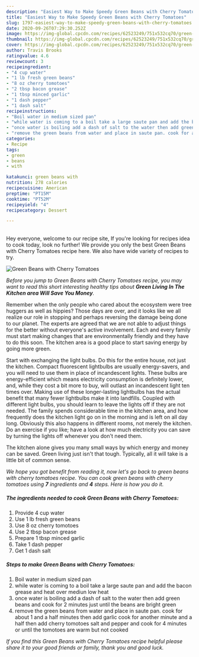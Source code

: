 ```yaml
---
description: "Easiest Way to Make Speedy Green Beans with Cherry Tomatoes"
title: "Easiest Way to Make Speedy Green Beans with Cherry Tomatoes"
slug: 1797-easiest-way-to-make-speedy-green-beans-with-cherry-tomatoes
date: 2020-09-26T07:29:30.252Z
image: https://img-global.cpcdn.com/recipes/62523249/751x532cq70/green-beans-with-cherry-tomatoes-recipe-main-photo.jpg
thumbnail: https://img-global.cpcdn.com/recipes/62523249/751x532cq70/green-beans-with-cherry-tomatoes-recipe-main-photo.jpg
cover: https://img-global.cpcdn.com/recipes/62523249/751x532cq70/green-beans-with-cherry-tomatoes-recipe-main-photo.jpg
author: Travis Brooks
ratingvalue: 4.6
reviewcount: 3
recipeingredient:
- "4 cup water"
- "1 lb fresh green beans"
- "8 oz cherry tomotoes"
- "2 tbsp bacon grease"
- "1 tbsp minced garlic"
- "1 dash pepper"
- "1 dash salt"
recipeinstructions:
- "Boil water in medium sized pan"
- "while water is coming to a boil take a large saute pan and add the bacon grease and heat over mediun low heat"
- "once water is boiling add a dash of salt to the water then add green beans and cook for 2 minutes just until the beans are bright green"
- "remove the green beans from water and place in saute pan. cook for about 1 and a half minutes then add garlic cook for another minute and a half then add cherry tomotoes salt and pepper and cook for 4 minutes or until the tomotoes are warm but not cooked"
categories:
- Recipe
tags:
- green
- beans
- with

katakunci: green beans with 
nutrition: 278 calories
recipecuisine: American
preptime: "PT15M"
cooktime: "PT52M"
recipeyield: "4"
recipecategory: Dessert

---
```

<br>
Hey everyone, welcome to our recipe site, If you're looking for recipes idea to cook today, look no further! We provide you only the best Green Beans with Cherry Tomatoes recipe here. We also have wide variety of recipes to try.
<br>


![Green Beans with Cherry Tomatoes](https://img-global.cpcdn.com/recipes/62523249/751x532cq70/green-beans-with-cherry-tomatoes-recipe-main-photo.jpg)

<i>Before you jump to Green Beans with Cherry Tomatoes recipe, you may want to read this short interesting healthy tips about 
<strong>Green Living In The Kitchen area Will Save You Money</strong>.</i>
</br>

Remember when the only people who cared about the ecosystem were tree huggers as well as hippies? Those days are over, and it looks like we all realize our role in stopping and perhaps reversing the damage being done to our planet. The experts are agreed that we are not able to adjust things for the better without everyone's active involvement. Each and every family must start making changes that are environmentally friendly and they have to do this soon. The kitchen area is a good place to start saving energy by going more green.

Start with exchanging the light bulbs. Do this for the entire house, not just the kitchen. Compact fluorescent lightbulbs are usually energy-savers, and you will need to use them in place of incandescent lights. These bulbs are energy-efficient which means electricity consumption is definitely lower, and, while they cost a bit more to buy, will outlast an incandescent light ten times over. Making use of these longer-lasting lightbulbs has the actual benefit that many fewer lightbulbs make it into landfills. Coupled with different light bulbs, you should learn to leave the lights off if they are not needed. The family spends considerable time in the kitchen area, and how frequently does the kitchen light go on in the morning and is left on all day long. Obviously this also happens in different rooms, not merely the kitchen. Do an exercise if you like; have a look at how much electricity you can save by turning the lights off whenever you don't need them.

The kitchen alone gives you many small ways by which energy and money can be saved. Green living just isn't that tough. Typically, all it will take is a little bit of common sense.


<i>We hope you got benefit from reading it, now let's go back to green beans with cherry tomatoes recipe. You can cook green beans with cherry tomatoes using <strong>7</strong> ingredients and <strong>4</strong> steps. Here is how you do it.
</i>

##### The ingredients needed to cook Green Beans with Cherry Tomatoes:

1. Provide 4 cup water
1. Use 1 lb fresh green beans
1. Use 8 oz cherry tomotoes
1. Use 2 tbsp bacon grease
1. Prepare 1 tbsp minced garlic
1. Take 1 dash pepper
1. Get 1 dash salt


##### Steps to make Green Beans with Cherry Tomatoes:

1. Boil water in medium sized pan
1. while water is coming to a boil take a large saute pan and add the bacon grease and heat over mediun low heat
1. once water is boiling add a dash of salt to the water then add green beans and cook for 2 minutes just until the beans are bright green
1. remove the green beans from water and place in saute pan. cook for about 1 and a half minutes then add garlic cook for another minute and a half then add cherry tomotoes salt and pepper and cook for 4 minutes or until the tomotoes are warm but not cooked


<i>If you find this Green Beans with Cherry Tomatoes recipe helpful please share it to your good friends or family, thank you and good luck.</i>
